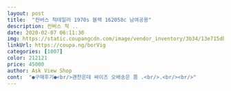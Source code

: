 ```yaml
---
layout: post 
title:  "컨버스 척테일러 1970s 블랙 162058c 남여공용" 
description: 컨버스 척 ..
date: 2020-02-07 06:11:30 
img: https://static.coupangcdn.com/image/vendor_inventory/3b34/13e715db3bf7082ae21df856555ca8b51ad65b7bf80d1ddaa517bb3413d3.jpg 
linkUrl: https://coupa.ng/borVig 
categories: [1007] 
color: 212121 
price: 45000 
author: Ask View Shop 
cont:  "●구매후기●<br/>괜찬은데 싸이즈 오배송은 쫌 .<br/>.<br/><br/>" 
---
```

